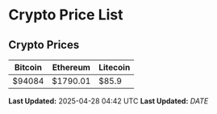 # Crypto Price List

## Crypto Prices
| Bitcoin | Ethereum | Litecoin |
| ------- | -------- | -------- |
| $94084 | $1790.01 | $85.9 |
**Last Updated:** 2025-04-28 04:42 UTC
**Last Updated:** $DATE$
